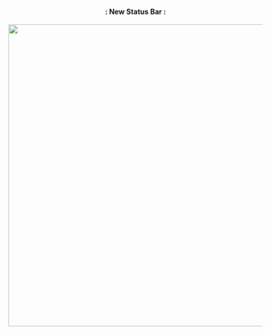 <p align="center">
  <b>: New Status Bar :</b><br>
  <br>
  <img src="https://uppic.cc/d/5FiZ" width="800" height="600">
</p>

